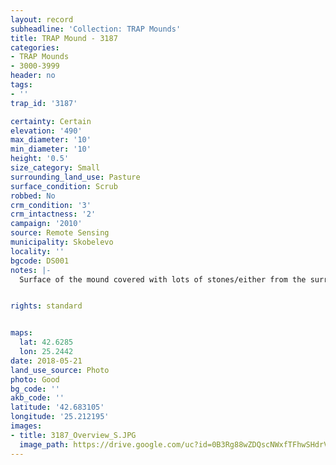 ```yaml
---
layout: record
subheadline: 'Collection: TRAP Mounds'
title: TRAP Mound - 3187
categories:
- TRAP Mounds
- 3000-3999
header: no
tags:
- ''
trap_id: '3187'

certainty: Certain
elevation: '490'
max_diameter: '10'
min_diameter: '10'
height: '0.5'
size_category: Small
surrounding_land_use: Pasture
surface_condition: Scrub
robbed: No
crm_condition: '3'
crm_intactness: '2'
campaign: '2010'
source: Remote Sensing
municipality: Skobelevo
locality: ''
bgcode: DS001
notes: |-
  Surface of the mound covered with lots of stones/either from the surrounding pasture or from the mound.


rights: standard


maps:
  lat: 42.6285
  lon: 25.2442
date: 2018-05-21
land_use_source: Photo
photo: Good
bg_code: ''
akb_code: ''
latitude: '42.683105'
longitude: '25.212195'
images:
- title: 3187_Overview_S.JPG
  image_path: https://drive.google.com/uc?id=0B3Rg88wZDQscNWxfTFhwSHdrVlE
---
```

